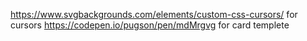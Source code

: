 https://www.svgbackgrounds.com/elements/custom-css-cursors/ for cursors
https://codepen.io/pugson/pen/mdMrgvg for card templete